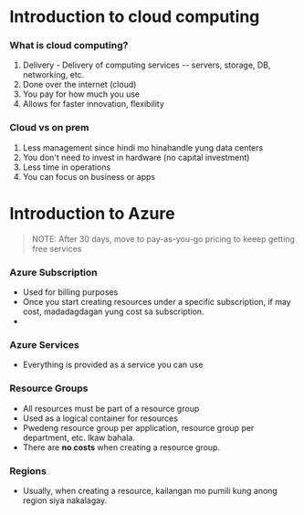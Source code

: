 # Introduction to cloud computing

### What is cloud computing?

1. Delivery - Delivery of computing services -- servers, storage, DB, networking, etc.
2. Done over the internet (cloud)
3. You pay for how much you use
4. Allows for faster innovation, flexibility

### Cloud vs on prem

1. Less management since hindi mo hinahandle yung data centers
2. You don't need to invest in hardware (no capital investment)
3. Less time in operations
4. You can focus on business or apps

# Introduction to Azure

> NOTE: After 30 days, move to pay-as-you-go pricing to keeep getting free services

### Azure Subscription

- Used for billing purposes
- Once you start creating resources under a specific subscription, if may cost, madadagdagan yung cost sa subscription.
-

### Azure Services

- Everything is provided as a service you can use

### Resource Groups

- All resources must be part of a resource group
- Used as a logical container for resources
- Pwedeng resource group per application, resource group per department, etc. Ikaw bahala.
- There are **no costs** when creating a resource group.

### Regions

- Usually, when creating a resource, kailangan mo pumili kung anong region siya nakalagay.
